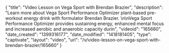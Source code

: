 {
    "title": "Video Lesson on Vega Sport with Brendan Brazier",
    "description": "Learn more about Vega Sport Performance Optimizer plant-based pre-workout energy drink with formulator Brendan Brazier. \n\nVega Sport Performance Optimizer provides sustaining energy, enhanced mental focus and increased aerobic and anaerobic capacity durin",
    "videoid": "165660",
    "date_created": "1399316177",
    "date_modified": "1418181405",
    "type": "captivate",
    "layout": "video",
    "url": "\/v\/video-lesson-on-vega-sport-with-brendan-brazier\/165660"
}